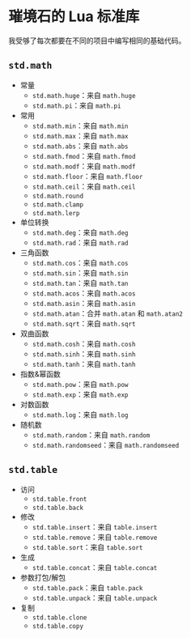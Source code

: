 # 璀境石的 Lua 标准库

我受够了每次都要在不同的项目中编写相同的基础代码。

## `std.math`

* 常量
    * `std.math.huge`：来自 `math.huge`
    * `std.math.pi`：来自 `math.pi`
* 常用
    * `std.math.min`：来自 `math.min`
    * `std.math.max`：来自 `math.max`
    * `std.math.abs`：来自 `math.abs`
    * `std.math.fmod`：来自 `math.fmod`
    * `std.math.modf`：来自 `math.modf`
    * `std.math.floor`：来自 `math.floor`
    * `std.math.ceil`：来自 `math.ceil`
    * `std.math.round`
    * `std.math.clamp`
    * `std.math.lerp`
* 单位转换
    * `std.math.deg`：来自 `math.deg`
    * `std.math.rad`：来自 `math.rad`
* 三角函数
    * `std.math.cos`：来自 `math.cos`
    * `std.math.sin`：来自 `math.sin`
    * `std.math.tan`：来自 `math.tan`
    * `std.math.acos`：来自 `math.acos`
    * `std.math.asin`：来自 `math.asin`
    * `std.math.atan`：合并 `math.atan` 和 `math.atan2`
    * `std.math.sqrt`：来自 `math.sqrt`
* 双曲函数
    * `std.math.cosh`：来自 `math.cosh`
    * `std.math.sinh`：来自 `math.sinh`
    * `std.math.tanh`：来自 `math.tanh`
* 指数&幂函数
    * `std.math.pow`：来自 `math.pow`
    * `std.math.exp`：来自 `math.exp`
* 对数函数
    * `std.math.log`：来自 `math.log`
* 随机数
    * `std.math.random`：来自 `math.random`
    * `std.math.randomseed`：来自 `math.randomseed`

## `std.table`

* 访问
    * `std.table.front`
    * `std.table.back`
* 修改
    * `std.table.insert`：来自 `table.insert`
    * `std.table.remove`：来自 `table.remove`
    * `std.table.sort`：来自 `table.sort`
* 生成
    * `std.table.concat`：来自 `table.concat`
* 参数打包/解包
    * `std.table.pack`：来自 `table.pack`
    * `std.table.unpack`：来自 `table.unpack`
* 复制
    * `std.table.clone`
    * `std.table.copy`
